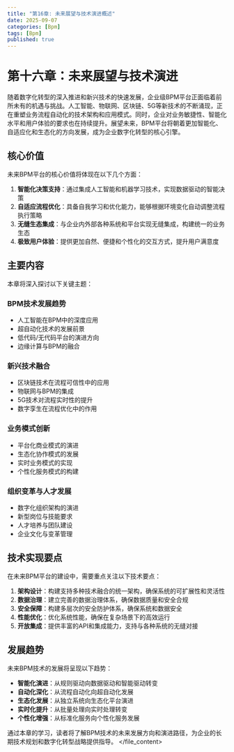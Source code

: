 ```yaml
---
title: "第16章: 未来展望与技术演进概述"
date: 2025-09-07
categories: [Bpm]
tags: [Bpm]
published: true
---
```

# 第十六章：未来展望与技术演进

随着数字化转型的深入推进和新兴技术的快速发展，企业级BPM平台正面临着前所未有的机遇与挑战。人工智能、物联网、区块链、5G等新技术的不断涌现，正在重塑业务流程自动化的技术架构和应用模式。同时，企业对业务敏捷性、智能化水平和用户体验的要求也在持续提升。展望未来，BPM平台将朝着更加智能化、自适应化和生态化的方向发展，成为企业数字化转型的核心引擎。

## 核心价值

未来BPM平台的核心价值将体现在以下几个方面：

1. **智能化决策支持**：通过集成人工智能和机器学习技术，实现数据驱动的智能决策
2. **自适应流程优化**：具备自我学习和优化能力，能够根据环境变化自动调整流程执行策略
3. **无缝生态集成**：与企业内外部各种系统和平台实现无缝集成，构建统一的业务生态
4. **极致用户体验**：提供更加自然、便捷和个性化的交互方式，提升用户满意度

## 主要内容

本章将深入探讨以下关键主题：

### BPM技术发展趋势
- 人工智能在BPM中的深度应用
- 超自动化技术的发展前景
- 低代码/无代码平台的演进方向
- 边缘计算与BPM的融合

### 新兴技术融合
- 区块链技术在流程可信性中的应用
- 物联网与BPM的集成
- 5G技术对流程实时性的提升
- 数字孪生在流程优化中的作用

### 业务模式创新
- 平台化商业模式的演进
- 生态化协作模式的发展
- 实时业务模式的实现
- 个性化服务模式的构建

### 组织变革与人才发展
- 数字化组织架构的演进
- 新型岗位与技能要求
- 人才培养与团队建设
- 企业文化与变革管理

## 技术实现要点

在未来BPM平台的建设中，需要重点关注以下技术要点：

1. **架构设计**：构建支持多种技术融合的统一架构，确保系统的可扩展性和灵活性
2. **数据治理**：建立完善的数据治理体系，确保数据质量和安全合规
3. **安全保障**：构建多层次的安全防护体系，确保系统和数据安全
4. **性能优化**：优化系统性能，确保在复杂场景下的高效运行
5. **开放集成**：提供丰富的API和集成能力，支持与各种系统的无缝对接

## 发展趋势

未来BPM技术的发展将呈现以下趋势：

- **智能化演进**：从规则驱动向数据驱动和智能驱动转变
- **自动化深化**：从流程自动化向超自动化发展
- **生态化发展**：从独立系统向生态化平台演进
- **实时化提升**：从批量处理向实时处理转变
- **个性化增强**：从标准化服务向个性化服务发展

通过本章的学习，读者将了解BPM技术的未来发展方向和演进路径，为企业的长期技术规划和数字化转型战略提供指导。
</file_content>
